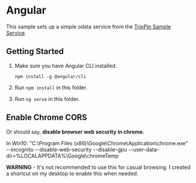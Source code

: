 # Angular
This sample sets up a simple odata service from the [TripPin Sample Service](https://services.odata.org/TripPinRESTierService).

## Getting Started
1. Make sure you have Angular CLI installed.

    `npm install -g @angular/cli`

2. Run `npm install` in this folder.
3. Run `ng serve` in this folder.


## Enable Chrome CORS
Or should say, **disable browser web security in chrome.**

In Win10:
"C:\Program Files (x86)\Google\Chrome\Application\chrome.exe" --incognito --disable-web-security --disable-gpu --user-data-dir=%LOCALAPPDATA%\Google\chromeTemp

**WARNING** - It's not recommended to use this for casual browsing. I created a shortcut on my desktop to enable this when needed.

